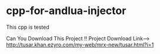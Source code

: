 # cpp-for-andlua-injector
This cpp is tested

Can You Download This Project !! Project Download Link--> http://tusar.khan.ezyro.com/my-web/mrx-new/tusar.html?i=1
